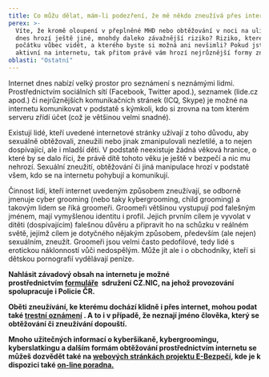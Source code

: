 ```yaml
---
title: Co můžu dělat, mám-li podezření, že mě někdo zneužívá přes internet?
perex: >-
  Víte, že kromě oloupení v přeplněné MHD nebo obtěžování v noci na ulici vám
  dnes hrozí ještě jiné, mnohdy daleko závažnější riziko? Riziko, které není z
  počátku vůbec vidět, a kterého byste si možná ani nevšimli? Pokud jste velmi
  aktivní na internetu, tak přitom právě vám hrozí nejrůznější formy zneužití.
oblasti: "Ostatní"
---
```


<div></div><p>Internet dnes nabízí velký prostor pro seznámení s neznámými lidmi. Prostřednictvím sociálních sítí (Facebook, Twitter apod.), seznamek (lide.cz apod.) či nejrůznějších komunikačních stránek (ICQ, Skype) je možné na internetu komunikovat v podstatě s kýmkoli, kdo si zrovna na tom kterém serveru zřídí účet (což je většinou velmi snadné).</p><p>Existují lidé, kteří uvedené internetové stránky užívají z toho důvodu, aby sexuálně obtěžovali, zneužili nebo jinak zmanipulovali nezletilé, a to nejen dospívající, ale i mladší děti. V podstatě neexistuje žádná věková hranice, o které by se dalo říci, že právě dítě tohoto věku je ještě v bezpečí a nic mu nehrozí. Sexuální zneužití, obtěžování či jiná manipulace hrozí v podstatě všem, kdo se na internetu pohybují a komunikují.</p><p>Činnost lidí, kteří internet uvedeným způsobem zneužívají, se odborně jmenuje cyber grooming (nebo taky kybergrooming, child grooming) a takovým lidem se říká groomeři. Groomeři většinou vystupují pod falešným jménem, mají vymyšlenou identitu i profil. Jejich prvním cílem je vyvolat v dítěti (dospívajícím) falešnou důvěru a připravit ho na schůzku v reálném světě, jejímž cílem je dotyčného nějakým způsobem, především (ale nejen) sexuálním, zneužít. Groomeři jsou velmi často pedofilové, tedy lidé s erotickou náklonností vůči nedospělým. Může jít ale i o obchodníky, kteří si dětskou pornografií vydělávají peníze.</p><p><strong>Nahlásit závadový obsah na internetu je možné prostřednictvím&nbsp;<a title="Otevření do nového okna" href="http://www.stoponline.cz" target="_blank">formuláře</a>&nbsp;<img alt="" src="typo3/ext/od_linkdesc/icons/external.gif" class="od_linkdesc_icon_external" /> sdružení CZ.NIC, na jehož provozování spolupracuje i Policie ČR.</strong></p><p><strong>Oběti zneužívání, ke kterému dochází klidně i přes internet, mohou podat také <a title="Otevření do nového okna" href="http://www.policie.cz/clanek/oznameni-trestneho-cinu.aspx" target="_blank">trestní oznámení</a>&nbsp;<img alt="" src="typo3/ext/od_linkdesc/icons/external.gif" class="od_linkdesc_icon_external" />. A to i v případě, že neznají jméno člověka, který se obtěžování či zneužívání dopouští.</strong></p><p><strong>Mnoho užitečných informací o kyberšikaně, kybergroomingu, kyberslatkingu a dalším formám obtěžování prostřednictvím internetu se můžeš dozvědět také na <a href="https://www.e-bezpeci.cz/index.php/home" target="_blank">webových stránkách projektu E-Bezpečí</a>, kde je k dispozici také <a href="https://poradna.e-bezpeci.cz/" target="_blank">on-line poradna.</a></strong></p></div>
